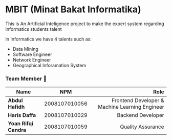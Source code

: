 # MBIT (Minat Bakat Informatika)


<p>This is An Artificial Inteligence project to make the expert system regarding Informatics students talent </p>

In Informatics we have 4 talents such as:

<ul>
<li>Data Mining </li>
<li> Software Engineer </li>
<li> Network Engineer </li>
<li> Geographical Inforamation System </li>
</ul>



### Team Member 🥇
  
  | Name        | NPM           | Role |
| ------------- |:-------------:| -----:|
| <b>Abdul Hafidh</b>       | 2008107010056 | Frontend Developer & Machine Learning Engineer|
| <b>Haris Daffa</b>  | 2008107010029      |   Backend Developer |
| <b>Yoan Rifqi Candra  </b>      | 2008107010059      |  Quality Assurance |






